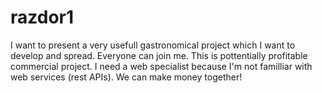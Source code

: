# razdor1

I want to present a very usefull gastronomical project which I want to develop and spread. Everyone can join me. This is pottentially profitable commercial project. I need a web specialist because I'm not familliar with web services (rest APIs).
We can make money together!

